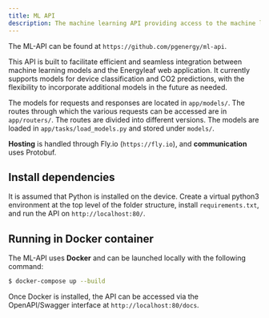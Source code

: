 ```yaml
---
title: ML API
description: The machine learning API providing access to the machine learning models.
---
```


The ML-API can be found at `https://github.com/pgenergy/ml-api`.

This API is built to facilitate efficient and seamless integration between machine learning models and the Energyleaf web application. It currently supports models for device classification and CO2 predictions, with the flexibility to incorporate additional models in the future as needed.

The models for requests and responses are located in `app/models/`. The routes through which the various requests can be accessed are in `app/routers/`. The routes are divided into different versions. The models are loaded in `app/tasks/load_models.py` and stored under `models/`.

**Hosting** is handled through Fly.io (`https://fly.io`), and **communication** uses Protobuf.

## Install dependencies

It is assumed that Python is installed on the device. Create a virtual python3 environment at the top level of the folder structure, install `requirements.txt`, and run the API on `http://localhost:80/`.

## Running in Docker container

The ML-API uses **Docker** and can be launched locally with the following command:
```bash
$ docker-compose up --build
```

Once Docker is installed, the API can be accessed via the OpenAPI/Swagger interface at `http://localhost:80/docs`.